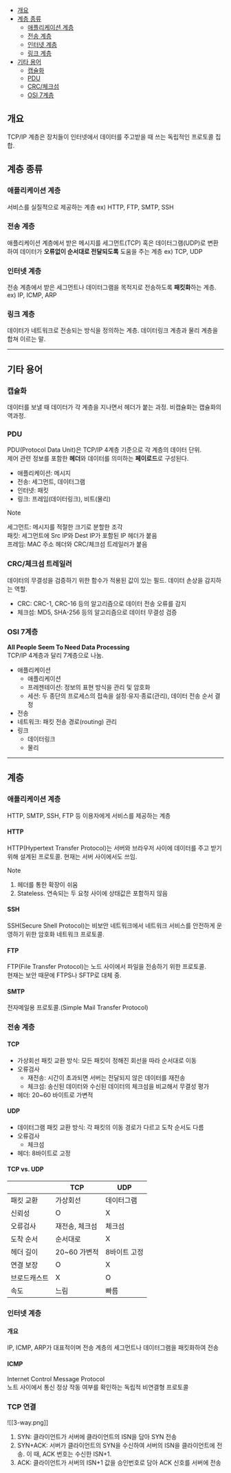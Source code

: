 - [개요](#개요)
- [계층 종류](#계층-종류)
	- [애플리케이션 계층](#애플리케이션-계층)
	- [전송 계층](#전송-계층)
	- [인터넷 계층](#인터넷-계층)
	- [링크 계층](#링크-계층)
- [기타 용어](#기타-용어)
	- [캡슐화](#캡슐화)
	- [PDU](#PDU)
	- [CRC/체크섬](#CRC/체크섬-트레일러)
	- [OSI 7계층](#OSI-7계층)

## 개요
TCP/IP 계층은 장치들이 인터넷에서 데이터를 주고받을 때 쓰는 독립적인 프로토콜 집합.
## 계층 종류
### 애플리케이션 계층
서비스를 실질적으로 제공하는 계층
ex) HTTP, FTP, SMTP, SSH

### 전송 계층
애플리케이션 계층에서 받은 메시지를 세그먼트(TCP) 혹은 데이터그램(UDP)로 변환하여 데이터가 **오류없이 순서대로 전달되도록** 도움을 주는 계층
ex) TCP, UDP

### 인터넷 계층
전송 계층에서 받은 세그먼트나 데이터그램을 목적지로 전송하도록 **패킷화**하는 계층.
ex) IP, ICMP, ARP

### 링크 계층
데이터가 네트워크로 전송되는 방식을 정의하는 계층. 데이터링크 계층과 물리 계층을 합쳐 이르는 말.

---
## 기타 용어
### 캡슐화
데이터를 보낼 때 데이터가 각 계층을 지나면서 헤더가 붙는 과정. 비캡슐화는 캡슐화의 역과정.

### PDU
PDU(Protocol Data Unit)은 TCP/IP 4계층 기준으로 각 계층의 데이터 단위.  
제어 관련 정보를 포함한 **헤더**와 데이터를 의미하는 **페이로드**로 구성된다.  
* 애플리케이션: 메시지
* 전송: 세그먼트, 데이터그램
* 인터넷: 패킷
* 링크: 프레임(데이터링크), 비트(물리)
> [!NOTE]
> 세그먼트: 메시지를 적절한 크기로 분할한 조각  
> 패킷: 세그먼트에 Src IP와 Dest IP가 포함된 IP 헤더가 붙음  
> 프레임: MAC 주소 헤더와 CRC/체크섬 트레일러가 붙음  


### CRC/체크섬 트레일러
데이터의 무결성을 검증하기 위한 함수가 적용된 값이 있는 필드. 데이터 손상을 감지하는 역할.
* CRC: CRC-1, CRC-16 등의 알고리즘으로 데이터 전송 오류를 감지
* 체크섬: MD5, SHA-256 등의 알고리즘으로 데이터 무결성 검증

### OSI 7계층
**All People Seem To Need Data Processing**  
TCP/IP 4계층과 달리 7계층으로 나눔.
- 애플리케이션
	- 애플리케이션
	- 프레젠테이션: 정보의 표현 방식을 관리 및 암호화
	- 세션: 두 종단의 프로세스의 접속을 설정·유지·종료(관리), 데이터 전송 순서 결정
- 전송
- 네트워크: 패킷 전송 경로(routing) 관리
- 링크
	- 데이터링크
	- 물리
---
## 계층
### 애플리케이션 계층
HTTP, SMTP, SSH, FTP 등 이용자에게 서비스를 제공하는 계층
#### HTTP
HTTP(Hypertext Transfer Protocol)는 서버와 브라우저 사이에 데이터를 주고 받기 위해 설계된 프로토콜. 현재는 서버 사이에서도 쓰임.  
> [!note]  
> 1. 헤더를 통한 확장이 쉬움
> 2. Stateless. 연속되는 두 요청 사이에 상태값은 포함하지 않음

#### SSH
SSH(Secure Shell Protocol)는 비보안 네트워크에서 네트워크 서비스를 안전하게 운영하기 위한 암호화 네트워크 프로토콜.

#### FTP
FTP(File Transfer Protocol)는 노드 사이에서 파일을 전송하기 위한 프로토콜.  
현재는 보안 때문에 FTPS나 SFTP로 대체 중.

#### SMTP
전자메일용 프로토콜.(Simple Mail Transfer Protocol)

### 전송 계층
#### TCP
- 가상회선 패킷 교환 방식: 모든 패킷이 정해진 회선을 따라 순서대로 이동
- 오류검사
	- 재전송: 시간이 초과되면 서버는 전달되지 않은 데이터를 재전송
	- 체크섬: 송신된 데이터와 수신된 데이터의 체크섬을 비교해서 무결성 평가
- 헤더: 20~60 바이트로 가변적
#### UDP
- 데이터그램 패킷 교환 방식: 각 패킷의 이동 경로가 다르고 도착 순서도 다름
- 오류검사
	- 체크섬
- 헤더: 8바이트로 고정

#### TCP vs. UDP

|        | TCP       | UDP     |
| ------ | --------- | ------- |
| 패킷 교환  | 가상회선      | 데이터그램   |
| 신뢰성    | O         | X       |
| 오류검사   | 재전송, 체크섬  | 체크섬     |
| 도착 순서  | 순서대로      | X       |
| 헤더 길이  | 20~60 가변적 | 8바이트 고정 |
| 연결 보장  | O         | X       |
| 브로드캐스트 | X         | O       |
| 속도     | 느림        | 빠름      |

### 인터넷 계층
#### 개요
IP, ICMP, ARP가 대표적이며 전송 계층의 세그먼트나 데이터그램을 패킷화하여 전송

#### ICMP
Internet Control Message Protocol  
노트 사이에서 통신 정상 작동 여부를 확인하는 독립적 비연결형 프로토콜  

### TCP 연결
![[3-way.png]]
1. SYN: 클라이언트가 서버에 클라이언트의 ISN을 담아 SYN 전송
2. SYN+ACK: 서버가 클라이언트의 SYN을 수신하여 서버의 ISN을 클라이언트에 전송. 이 때, ACK 번호는 수신한 ISN+1.
3. ACK: 클라이언트가 서버의 ISN+1 값을 승인번호로 담아 ACK 신호를 서버에 전송
